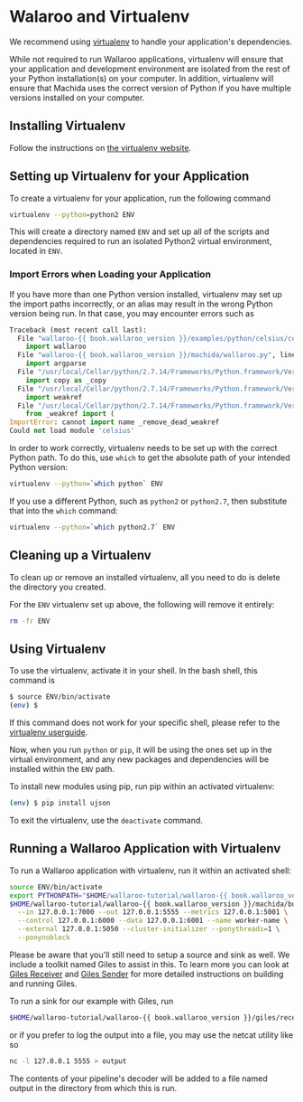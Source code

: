# Walaroo and Virtualenv

We recommend using [virtualenv](https://virtualenv.pypa.io/en/stable/) to handle your application's dependencies.

While not required to run Wallaroo applications, virtualenv will ensure that your application and development environment are isolated from the rest of your Python installation(s) on your computer. In addition, virtualenv will ensure that Machida uses the correct version of Python if you have multiple versions installed on your computer.

## Installing Virtualenv

Follow the instructions on [the virtualenv website](https://virtualenv.pypa.io/en/stable/installation/).

## Setting up Virtualenv for your Application

To create a virtualenv for your application, run the following command

```bash
virtualenv --python=python2 ENV
```

This will create a directory named `ENV` and set up all of the scripts and dependencies required to run an isolated Python2 virtual environment, located in `ENV`.

### Import Errors when Loading your Application

If you have more than one Python version installed, virtualenv may set up the import paths incorrectly, or an alias may result in the wrong Python version being run. In that case, you may encounter errors such as

```python
Traceback (most recent call last):
  File "wallaroo-{{ book.wallaroo_version }}/examples/python/celsius/celsius.py", line 18, in <module>
    import wallaroo
  File "wallaroo-{{ book.wallaroo_version }}/machida/wallaroo.py", line 16, in <module>
    import argparse
  File "/usr/local/Cellar/python/2.7.14/Frameworks/Python.framework/Versions/2.7/lib/python2.7/argparse.py", line 86, in <module>
    import copy as _copy
  File "/usr/local/Cellar/python/2.7.14/Frameworks/Python.framework/Versions/2.7/lib/python2.7/copy.py", line 52, in <module>
    import weakref
  File "/usr/local/Cellar/python/2.7.14/Frameworks/Python.framework/Versions/2.7/lib/python2.7/weakref.py", line 14, in <module>
    from _weakref import (
ImportError: cannot import name _remove_dead_weakref
Could not load module 'celsius'
```

In order to work correctly, virtualenv needs to be set up with the correct Python path. To do this, use `which` to get the absolute path of your intended Python version:

```bash
virtualenv --python=`which python` ENV
```

If you use a different Python, such as `python2` or `python2.7`, then substitute that into the `which` command:

```bash
virtualenv --python=`which python2.7` ENV
```

## Cleaning up a Virtualenv

To clean up or remove an installed virtualenv, all you need to do is delete the directory you created.

For the `ENV` virtualenv set up above, the following will remove it entirely:

```bash
rm -fr ENV
```

## Using Virtualenv

To use the virtualenv, activate it in your shell. In the bash shell, this command is

```bash
$ source ENV/bin/activate
(env) $
```

If this command does not work for your specific shell, please refer to the [virtualenv userguide](https://virtualenv.pypa.io/en/stable/userguide/#activate-script).


Now, when you run `python` or `pip`, it will be using the ones set up in the virtual environment, and any new packages and dependencies will be installed within the `ENV` path.

To install new modules using pip, run pip within an activated virtualenv:

```bash
(env) $ pip install ujson
```

To exit the virtualenv, use the `deactivate` command.

## Running a Wallaroo Application with Virtualenv

To run a Wallaroo application with virtualenv, run it within an activated shell:

```bash
source ENV/bin/activate
export PYTHONPATH="$HOME/wallaroo-tutorial/wallaroo-{{ book.wallaroo_version }}/machida:$HOME/wallaroo-tutorial/wallaroo-{{ book.wallaroo_version }}/examples/python/celsius"
$HOME/wallaroo-tutorial/wallaroo-{{ book.wallaroo_version }}/machida/build/machida --application-module celsius \
  --in 127.0.0.1:7000 --out 127.0.0.1:5555 --metrics 127.0.0.1:5001 \
  --control 127.0.0.1:6000 --data 127.0.0.1:6001 --name worker-name \
  --external 127.0.0.1:5050 --cluster-initializer --ponythreads=1 \
  --ponynoblock
```

Please be aware that you'll still need to setup a source and sink as well. We include a toolkit named Giles to assist in this. To learn more you can look at [Giles Receiver](/book/wallaroo-tools/giles-receiver.md) and [Giles Sender](/book/wallaroo-tools/giles-sender.md) for more detailed instructions on building and running Giles.

To run a sink for our example with Giles, run

```bash
$HOME/wallaroo-tutorial/wallaroo-{{ book.wallaroo_version }}/giles/receiver/receiver --listen 127.0.0.1:5555 --ponythreads=1 --ponynoblock
```

or if you prefer to log the output into a file, you may use the netcat utility like so

```bash
nc -l 127.0.0.1 5555 > output
```

The contents of your pipeline's decoder will be added to a file named output in the directory from which this is run.
